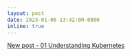 ```yaml
---
layout: post
date: 2023-01-06 13:42:00-0800
inline: true
---
```


<a href="https://seyoungnam.github.io/_k8s/01-understanding-k8s/">New post - 01 Understanding Kubernetes</a>
